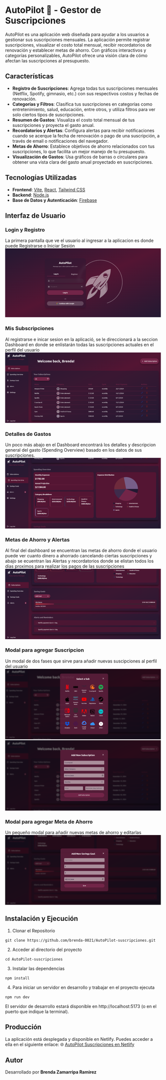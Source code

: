 # AutoPilot 🚀 - Gestor de Suscripciones

AutoPilot es una aplicación web diseñada para ayudar a los usuarios a gestionar sus suscripciones mensuales. La aplicación permite registrar suscripciones, visualizar el costo total mensual, recibir recordatorios de renovación y establecer metas de ahorro. Con gráficos interactivos y categorías personalizables, AutoPilot ofrece una visión clara de cómo afectan las suscripciones al presupuesto.

## Características

- **Registro de Suscripciones**: Agrega todas tus suscripciones mensuales (Netflix, Spotify, gimnasio, etc.) con sus respectivos costos y fechas de renovación.
- **Categorías y Filtros**: Clasifica tus suscripciones en categorías como entretenimiento, salud, educación, entre otros, y utiliza filtros para ver solo ciertos tipos de suscripciones.
- **Resumen de Gastos**: Visualiza el costo total mensual de tus suscripciones y proyecta el gasto anual.
- **Recordatorios y Alertas**: Configura alertas para recibir notificaciones cuando se acerque la fecha de renovación o pago de una suscripción, a través de email o notificaciones del navegador.
- **Metas de Ahorro**: Establece objetivos de ahorro relacionados con tus suscripciones, lo que facilita un mejor manejo de tu presupuesto.
- **Visualización de Gastos**: Usa gráficos de barras o circulares para obtener una vista clara del gasto anual proyectado en suscripciones.

## Tecnologías Utilizadas

- **Frontend**: [Vite](https://vitejs.dev/), [React](https://reactjs.org/), [Tailwind CSS](https://tailwindcss.com/)
- **Backend**: [Node.js](https://nodejs.org/)
- **Base de Datos y Autenticación**: [Firebase](https://firebase.google.com/)

## Interfaz de Usuario

### Login y Registro

La primera pantalla que ve el usuario al ingresar a la aplicacion es donde puede Registrarse o Iniciar Sesión
![Login](./images/login.png)

### Mis Subscripciones

Al registrarse e inicar sesion en la aplicació, se le direccionará a la seccion Dashboard en donde se enlistarán todas las suscripciones actuales en el perfil del usuario
![Your Subscriptions](./images/yourSubs.png)

### Detalles de Gastos

Un poco más abajo en el Dashboard encontrará los detalles y descripcion general del gasto (Spending Overview) basado en los datos de sus suscripciones.
![Spending Overview](./images/SpendingOver.png)

### Metas de Ahorro y Alertas

Al final del dashboard se encuentran las metas de ahorro donde el usuario puede ver cuanto dinero a ahorrado cancelando ciertas suscripciones y abajo se ecuentran las Alertas y recordatorios donde se elistan todos los días proximos para realizar los pagos de las suscripciones
![Saving Goals & Alerts](./images/alerts-saving.png)

### Modal para agregar Suscripcion

Un modal de dos fases que sirve para añadir nuevas suscipciones al perfil del usuario
![Fase 1](./images/fase1.png)
![Fase 2](./images/fase2.png)

### Modal para agregar Meta de Ahorro

Un pequeño modal para añadir nuevas metas de ahorro y editarlas
![Add Goal](./images/addgoal.png)

## Instalación y Ejecución

1. Clonar el Repositorio

```
git clone https://github.com/brenda-0021/AutoPilot-suscripciones.git
```

2. Acceder al directorio del proyecto

```
cd AutoPilot-suscripciones
```

3. Instalar las dependencias

```
npm install
```

4. Para iniciar un servidor en desarrollo y trabajar en el proyecto ejecuta

```
npm run dev
```

El servidor de desarrollo estará disponible en http://localhost:5173 (o en el puerto que indique la terminal).

## Producción

La aplicación está desplegada y disponible en Netlify. Puedes acceder a ella en el siguiente enlace:
🌐 [AutoPilot Suscripciones en Netlify](https://6744d845330f672191cb995c--autopilotsubs.netlify.app/)

## Autor

Desarrollado por **Brenda Zamarripa Ramirez**
